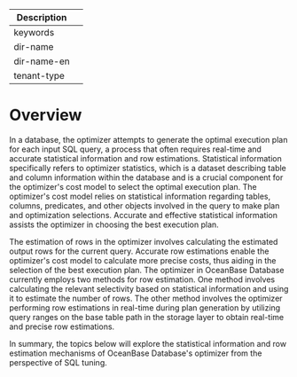 | Description   |                 |
|---------------|-----------------|
| keywords      |                 |
| dir-name      |                 |
| dir-name-en   |                 |
| tenant-type   |                 |

# Overview

In a database, the optimizer attempts to generate the optimal execution plan for each input SQL query, a process that often requires real-time and accurate statistical information and row estimations. Statistical information specifically refers to optimizer statistics, which is a dataset describing table and column information within the database and is a crucial component for the optimizer's cost model to select the optimal execution plan. The optimizer's cost model relies on statistical information regarding tables, columns, predicates, and other objects involved in the query to make plan and optimization selections. Accurate and effective statistical information assists the optimizer in choosing the best execution plan.

The estimation of rows in the optimizer involves calculating the estimated output rows for the current query. Accurate row estimations enable the optimizer's cost model to calculate more precise costs, thus aiding in the selection of the best execution plan. The optimizer in OceanBase Database currently employs two methods for row estimation. One method involves calculating the relevant selectivity based on statistical information and using it to estimate the number of rows. The other method involves the optimizer performing row estimations in real-time during plan generation by utilizing query ranges on the base table path in the storage layer to obtain real-time and precise row estimations.

In summary, the topics below will explore the statistical information and row estimation mechanisms of OceanBase Database's optimizer from the perspective of SQL tuning.